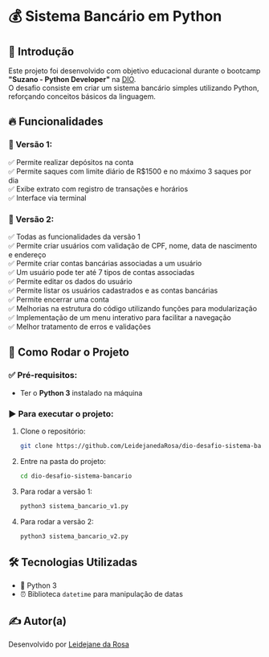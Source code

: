 # 💰 Sistema Bancário em Python

## 📌 Introdução  
Este projeto foi desenvolvido com objetivo educacional durante o bootcamp **"Suzano - Python Developer"** na [DIO](https://www.dio.me/).  
O desafio consiste em criar um sistema bancário simples utilizando Python, reforçando conceitos básicos da linguagem.

## 🔥 Funcionalidades  
### 📌 Versão 1:
✅ Permite realizar depósitos na conta  
✅ Permite saques com limite diário de R$1500 e no máximo 3 saques por dia  
✅ Exibe extrato com registro de transações e horários  
✅ Interface via terminal  

### 📌 Versão 2:
✅ Todas as funcionalidades da versão 1 </br>
✅ Permite criar usuários com validação de CPF, nome, data de nascimento e endereço </br>
✅ Permite criar contas bancárias associadas a um usuário </br>
✅ Um usuário pode ter até 7 tipos de contas associadas </br>
✅ Permite editar os dados do usuário </br>
✅ Permite listar os usuários cadastrados e as contas bancárias </br>
✅ Permite encerrar uma conta </br>
✅ Melhorias na estrutura do código utilizando funções para modularização   </br>
✅ Implementação de um menu interativo para facilitar a navegação   </br>
✅ Melhor tratamento de erros e validações  </br>

## 🚀 Como Rodar o Projeto  

### ✅ Pré-requisitos:
- Ter o **Python 3** instalado na máquina

### ▶️ Para executar o projeto:
1. Clone o repositório:  
   ```bash
   git clone https://github.com/LeidejanedaRosa/dio-desafio-sistema-bancario.git
   ```

2. Entre na pasta do projeto:  
   ```bash
   cd dio-desafio-sistema-bancario
   ```

3. Para rodar a versão 1:
   ```bash
   python3 sistema_bancario_v1.py
   ```

4. Para rodar a versão 2:
   ```bash
   python3 sistema_bancario_v2.py
   ```

## 🛠️ Tecnologias Utilizadas  
- 🐍 Python 3  
- ⏰ Biblioteca `datetime` para manipulação de datas  

## ✍️ Autor(a)  
Desenvolvido por [Leidejane da Rosa](https://github.com/LeidejanedaRosa)

